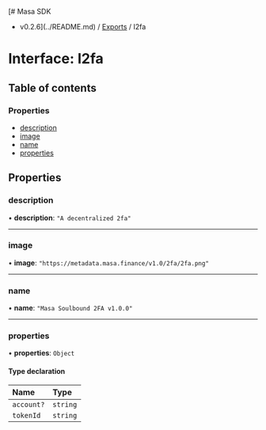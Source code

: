 [# Masa SDK
 - v0.2.6](../README.md) / [Exports](../modules.md) / I2fa

# Interface: I2fa

## Table of contents

### Properties

- [description](I2fa.md#description)
- [image](I2fa.md#image)
- [name](I2fa.md#name)
- [properties](I2fa.md#properties)

## Properties

### description

• **description**: ``"A decentralized 2fa"``

___

### image

• **image**: ``"https://metadata.masa.finance/v1.0/2fa/2fa.png"``

___

### name

• **name**: ``"Masa Soulbound 2FA v1.0.0"``

___

### properties

• **properties**: `Object`

#### Type declaration

| Name | Type |
| :------ | :------ |
| `account?` | `string` |
| `tokenId` | `string` |
